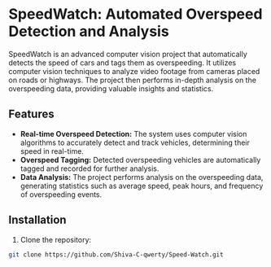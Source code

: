 # SpeedWatch: Automated Overspeed Detection and Analysis

SpeedWatch is an advanced computer vision project that automatically detects the speed of cars and tags them as overspeeding. It utilizes computer vision techniques to analyze video footage from cameras placed on roads or highways. The project then performs in-depth analysis on the overspeeding data, providing valuable insights and statistics.

## Features

- **Real-time Overspeed Detection:** The system uses computer vision algorithms to accurately detect and track vehicles, determining their speed in real-time.
- **Overspeed Tagging:** Detected overspeeding vehicles are automatically tagged and recorded for further analysis.
- **Data Analysis:** The project performs analysis on the overspeeding data, generating statistics such as average speed, peak hours, and frequency of overspeeding events.

## Installation

1. Clone the repository:

```bash
git clone https://github.com/Shiva-C-qwerty/Speed-Watch.git
